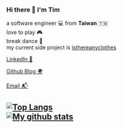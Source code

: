 ### Hi there 👋 I'm Tim

a software engineer 💻 from **Taiwan** 🇹🇼 <br>
love to play 🎮 <br> 
break dance 💃 <br> 
my current side project is  [isthereanyclothes](https://isthereanyclothes.site/home)

[LinkedIn 💼](https://www.linkedin.com/in/wu-you-ting-75a49116b/)

[Github Blog 🌍](https://wuyoting.github.io/)

[Email 📬](mailto:hakosaki314@gmail.com)

[![Top Langs](https://github-readme-stats.vercel.app/api/top-langs/?username=WuYoTing&layout=compact)](https://github.com/anuraghazra/github-readme-stats) <br> 
[![My github stats](https://github-readme-stats.vercel.app/api?username=WuYoTing&show_icons=true&theme=gruvbox)](https://github.com/WuYoTing/)  <br> 
---
